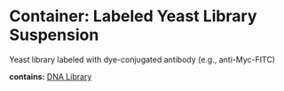 # Container: Labeled Yeast Library Suspension

Yeast library labeled with dye-conjugated antibody (e.g., anti-Myc-FITC)

  **contains:** <a href='#' onclick='easy_select("Sample Types", "DNA Library")'>DNA Library</a>

